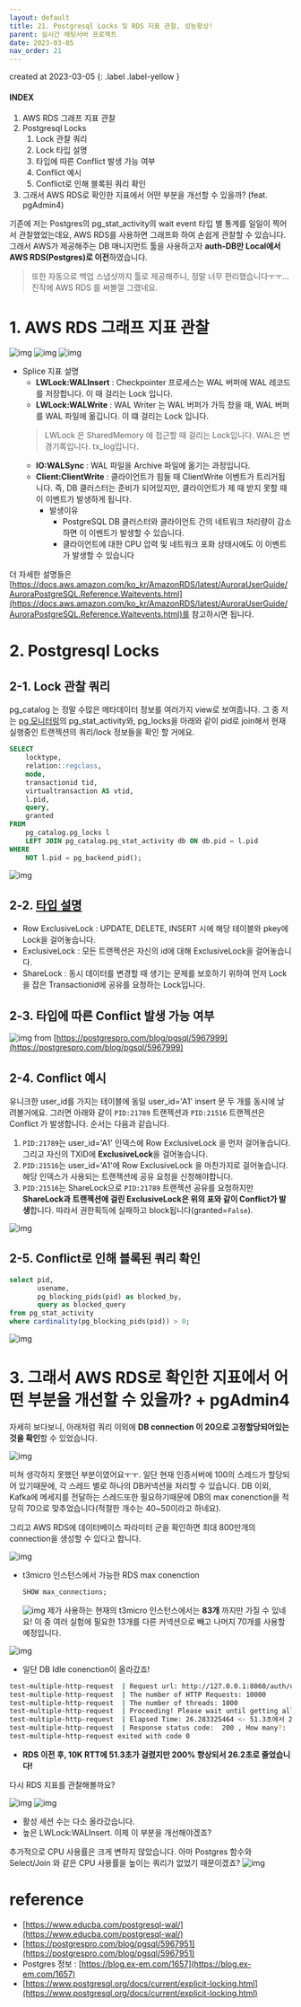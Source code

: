 ```yaml
---
layout: default
title: 21. Postgresql Locks 및 RDS 지표 관찰, 성능향상!
parent: 실시간 채팅서버 프로젝트
date: 2023-03-05
nav_order: 21
---
```


created at 2023-03-05
{: .label .label-yellow }

#### INDEX
1. AWS RDS 그래프 지표 관찰
2. Postgresql Locks
   1. Lock 관찰 쿼리
   2. Lock 타입 설명
   3. 타입에 따른 Conflict 발생 가능 여부
   4. Conflict 예시
   5. Conflict로 인해 블록된 쿼리 확인
3. 그래서 AWS RDS로 확인한 지표에서 어떤 부분을 개선할 수 있을까? (feat. pgAdmin4)

기존에 저는 Postgres의 pg_stat_activity의 wait event 타입 별 통계를 일일이 찍어서 관찰했었는데요, AWS RDS를 사용하면 그래프화 하여 손쉽게 관찰할 수 있습니다.
그래서 AWS가 제공해주는 DB 매니지먼트 툴을 사용하고자 **auth-DB만 Local에서 AWS RDS(Postgres)로 이전**하였습니다.
> 또한 자동으로 백업 스냅샷까지 툴로 제공해주니, 정말 너무 편리했습니다ㅜㅜ... 진작에 AWS RDS 를 써볼껄 그랬네요.

# 1. AWS RDS 그래프 지표 관찰

![img](../../../assets/img/rds/1.PNG)
![img](../../../assets/img/rds/2.PNG)
![img](../../../assets/img/rds/3.png)

* Splice 지표 설명
  * **LWLock:WALInsert** : Checkpointer 프로세스는 WAL 버퍼에 WAL 레코드를 저장합니다. 이 때 걸리는 Lock 입니다.
  * **LWLock:WALWrite** : WAL Writer 는 WAL 버퍼가 가득 찼을 때, WAL 버퍼를 WAL 파일에 옮깁니다. 이 떄 걸리는 Lock 입니다.
  > LWLock 은 SharedMemory 에 접근할 때 걸리는 Lock입니다. WAL은 변경기록입니다. tx_log입니다.
  * **IO:WALSync** : WAL 파일을 Archive 파일에 옮기는 과정입니다.
  * **Client:ClientWrite** : 클라이언트가 힘들 때 ClientWrite 이벤트가 트리거됩니다. 즉, DB 클러스터는 준비가 되어있지만, 클라이언트가 제 때 받지 못할 때 이 이벤트가 발생하게 됩니다.
    * 발생이유
      * PostgreSQL DB 클러스터와 클라이언트 간의 네트워크 처리량이 감소하면 이 이벤트가 발생할 수 있습니다.
      * 클라이언트에 대한 CPU 압력 및 네트워크 포화 상태시에도 이 이벤트가 발생할 수 있습니다

더 자세한 설명들은 [https://docs.aws.amazon.com/ko_kr/AmazonRDS/latest/AuroraUserGuide/AuroraPostgreSQL.Reference.Waitevents.html](https://docs.aws.amazon.com/ko_kr/AmazonRDS/latest/AuroraUserGuide/AuroraPostgreSQL.Reference.Waitevents.html)를 참고하시면 됩니다.


# 2. Postgresql Locks
## 2-1. Lock 관찰 쿼리

pg_catalog 는 정말 수많은 메타데이터 정보를 여러가지 view로 보여줍니다. 그 중 저는 [pg 모니터링](https://www.postgresql.org/docs/14/monitoring-stats.html)의 pg_stat_activity와, pg_locks을 아래와 같이 pid로 join해서 현재 실행중인 트랜젝션의 쿼리/lock 정보들을 확인 할 거에요.

```sql
SELECT
	locktype,
	relation::regclass,
	mode,
	transactionid tid,
	virtualtransaction AS vtid,
	l.pid,
	query,
	granted
FROM
	pg_catalog.pg_locks l
	LEFT JOIN pg_catalog.pg_stat_activity db ON db.pid = l.pid
WHERE
	NOT l.pid = pg_backend_pid();
```

![img](../../../assets/img/rds/5.png)

## 2-2. [타입 설명](https://www.postgresql.org/docs/current/explicit-locking.html)
* Row ExclusiveLock : UPDATE, DELETE, INSERT 시에 해당 테이블와 pkey에 Lock을 걸어놓습니다.
* ExclusiveLock : 모든 트랜젝션은 자신의 id에 대해 ExclusiveLock을 걸어놓습니다.
* ShareLock : 동시 데이터를 변경할 때 생기는 문제를 보호하기 위하여 먼저 Lock을 잡은 Transactionid에 공유를 요청하는 Lock입니다.

## 2-3. 타입에 따른 Conflict 발생 가능 여부
![img](../../../assets/img/rds/4.png)
from [https://postgrespro.com/blog/pgsql/5967999](https://postgrespro.com/blog/pgsql/5967999)

## 2-4. Conflict 예시

유니크한 user_id를 가지는 테이블에 동일 user_id='A1' insert 문 두 개를 동시에 날려볼거에요. 그러면 아래와 같이 `PID:21789` 트랜젝션과 `PID:21516` 트랜젝션은 Conflict 가 발생합니다. 순서는 다음과 같습니다.

1. `PID:21789`는 user_id='A1' 인덱스에 Row ExclusiveLock 을 먼저 걸어놓습니다. 그리고 자신의 TXID에 **ExclusiveLock**을 걸어놓습니다.
2. `PID:21516`는 user_id='A1'에 Row ExclusiveLock 을 마찬가지로 걸어놓습니다. 해당 인덱스가 사용되는 트랜젝션에 공유 요청을 신청해야합니다.
3. `PID:21516`는 ShareLock으로 `PID:21789` 트랜젝션 공유를 요청하지만 **ShareLock과 트랜젝션에 걸린 ExclusiveLock은 위의 표와 같이 Conflict가 발생**합니다. 따라서 권한획득에 실패하고 block됩니다(granted=`False`).

![img](../../../assets/img/rds/6.png)

## 2-5. Conflict로 인해 블록된 쿼리 확인
```sql
select pid, 
       usename, 
       pg_blocking_pids(pid) as blocked_by, 
       query as blocked_query
from pg_stat_activity
where cardinality(pg_blocking_pids(pid)) > 0;
```
![img](../../../assets/img/rds/7.png)

# 3. 그래서 AWS RDS로 확인한 지표에서 어떤 부분을 개선할 수 있을까? + pgAdmin4

자세히 보다보니, 아래처럼 쿼리 이외에 **DB connection 이 20으로 고정할당되어있는것을 확인**할 수 있었습니다.

![img](../../../assets/img/rds/8.png)

미쳐 생각하지 못했던 부분이였어요ㅜㅜ. 일단 현재 인증서버에 100의 스레드가 할당되어 있기때문에, 각 스레드 별로 하나의 DB커넥션을 처리할 수 있습니다. DB 이외, Kafka에 메세지를 전달하는 스레드또한 필요하기때문에 DB의 max conenction을 적당히 70으로 맞추었습니다(적절한 개수는 40~50이라고 하네요).

그리고 AWS RDS에 데이터베이스 파라미터 군을 확인하면 최대 800만개의 connection을 생성할 수 있다고 합니다.

![img](../../../assets/img/rds/9.png)
* t3micro 인스턴스에서 가능한 RDS max conenction

    ```sql
    SHOW max_connections;
    ```
    
    ![img](../../../assets/img/rds/14.png)
제가 사용하는 현재의 t3micro 인스턴스에서는 **83개** 까지만 가질 수 있네요! 이 중 여러 실험에 필요한 13개를 다른 커넥션으로 빼고 나머지 70개를 사용할 예정입니다.

![img](../../../assets/img/rds/10.png)

* 일단 DB Idle conenction이 올라갔죠!

```bash
test-multiple-http-request  | Request url: http://127.0.0.1:8060/auth/user
test-multiple-http-request  | The number of HTTP Requests: 10000
test-multiple-http-request  | The number of threads: 1000
test-multiple-http-request  | Proceeding! Please wait until getting all the responses
test-multiple-http-request  | Elapsed Time: 26.283325464 <- 51.3초에서 200% 개선되었어요! 
test-multiple-http-request  | Response status code:  200 , How many?:  10000
test-multiple-http-request exited with code 0
```

* **RDS 이전 후, 10K RTT에 51.3초가 걸렸지만 200% 향상되서 26.2초로 줄었습니다!**

다시 RDS 지표를 관찰해볼까요?

![img](../../../assets/img/rds/11.png)
![img](../../../assets/img/rds/12.png)

- 활성 세션 수는 다소 올라갔습니다.
- 높은 LWLock:WALInsert. 이제 이 부분을 개선해야겠죠?

추가적으로 CPU 사용률은 크게 변하지 않았습니다. 아마 Postgres 함수와 Select/Join 와 같은 CPU 사용률을 높이는 쿼리가 없었기 때문이겠죠?
![img](../../../assets/img/rds/13.png)









# reference
* [https://www.educba.com/postgresql-wal/](https://www.educba.com/postgresql-wal/) 
* [https://postgrespro.com/blog/pgsql/5967951](https://postgrespro.com/blog/pgsql/5967951)
* Postgres 정보 : [https://blog.ex-em.com/1657](https://blog.ex-em.com/1657)
* [https://www.postgresql.org/docs/current/explicit-locking.html](https://www.postgresql.org/docs/current/explicit-locking.html)
